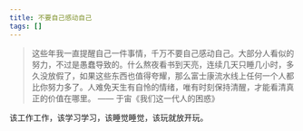 ```yaml
---
title: 不要自己感动自己
tags: []
---
```


> 这些年我一直提醒自己一件事情，千万不要自己感动自己。大部分人看似的努力，不过是愚蠢导致的。什么熬夜看书到天亮，连续几天只睡几小时，多久没放假了，如果这些东西也值得夸耀，那么富士康流水线上任何一个人都比你努力多了。人难免天生有自怜的情绪，唯有时刻保持清醒，才能看清真正的价值在哪里。 —— 于宙《我们这一代人的困惑》

该工作工作，该学习学习，该睡觉睡觉，该玩就放开玩。
